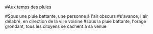 #Aux temps des pluies

#Sous une pluie battante, une personne à l'air obscurs
#s'avance, l'air délabré, en direction de la ville voisine
#sous la pluie battante, l'orage grondant, tous les citoyens se cachent à sa venue

